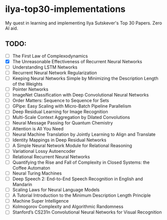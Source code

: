 # ilya-top30-implementations
My quest in learning and implementing Ilya Sutskever's Top 30 Papers. Zero AI aid.

## TODO:
- [ ] The First Law of Complexodynamics  
- [x] The Unreasonable Effectiveness of Recurrent Neural Networks  
- [ ] Understanding LSTM Networks  
- [ ] Recurrent Neural Network Regularization  
- [ ] Keeping Neural Networks Simple by Minimizing the Description Length of the Weights  
- [ ] Pointer Networks  
- [ ] ImageNet Classification with Deep Convolutional Neural Networks  
- [ ] Order Matters: Sequence to Sequence for Sets  
- [ ] GPipe: Easy Scaling with Micro-Batch Pipeline Parallelism  
- [ ] Deep Residual Learning for Image Recognition  
- [ ] Multi-Scale Context Aggregation by Dilated Convolutions  
- [ ] Neural Message Passing for Quantum Chemistry  
- [ ] Attention is All You Need  
- [ ] Neural Machine Translation by Jointly Learning to Align and Translate  
- [ ] Identity Mappings in Deep Residual Networks  
- [ ] A Simple Neural Network Module for Relational Reasoning  
- [ ] Variational Lossy Autoencoder  
- [ ] Relational Recurrent Neural Networks  
- [ ] Quantifying the Rise and Fall of Complexity in Closed Systems: the Coffee Automaton  
- [ ] Neural Turing Machines  
- [ ] Deep Speech 2: End-to-End Speech Recognition in English and Mandarin  
- [ ] Scaling Laws for Neural Language Models  
- [ ] A Tutorial Introduction to the Minimum Description Length Principle  
- [ ] Machine Super Intelligence  
- [ ] Kolmogorov Complexity and Algorithmic Randomness  
- [ ] Stanford’s CS231n Convolutional Neural Networks for Visual Recognition  
